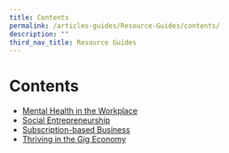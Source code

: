 ```yaml
---
title: Contents
permalink: /articles-guides/Resource-Guides/contents/
description: ""
third_nav_title: Resource Guides
---
```

# Contents

- [Mental Health in the Workplace](/articles-guides/resource-guides/mental-health-workplace/)
- [Social Entrepreneurship](/articles-guides/resource-guides/social-entrepreneurship/)
- [Subscription-based Business](/articles-guides/resource-guides/subscription-based-business/)
- [Thriving in the Gig Economy](/articles-guides/resource-guides/thriving-gig-economy/)